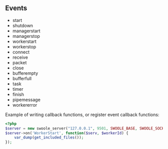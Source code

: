 ## Events

* start
* shutdown
* managerstart
* managerstop
* workerstart
* workerstop
* connect
* receive
* packet
* close
* bufferempty
* bufferfull
* task
* timer
* finish
* pipemessage
* workererror

Example of writing callback functions, or register event callback functions:

``` php
<?php
$server = new swoole_server("127.0.0.1", 9501, SWOOLE_BASE, SWOOLE_SOCK_TCP);
$server->on('WorkerStart', function($serv, $workerId) {
    var_dump(get_included_files());
});
```
